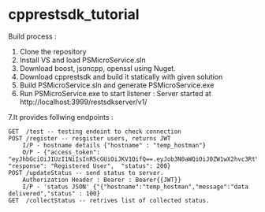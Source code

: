 # cpprestsdk_tutorial

Build process :

1. Clone the repository
2. Install VS and load PSMicroService.sln
3. Download boost, jsoncpp, openssl using Nuget.
4. Download cpprestsdk and build it statically with given solution
5. Build PSMicroService.sln and generate PSMicroService.exe
6. Run PSMicroService.exe to start listener :
	Server started at http://localhost:3999/restsdkserver/v1/
	
7.It provides follwing endpoints :

	GET	 /test -- testing endoint to check connection
	POST /register -- resgister users, returns JWT
		I/P - hostname details {"hostname" : "temp_hostman"}
		O/P - {"access_token": "eyJhbGciOiJIUzI1NiIsInR5cGUiOiJKV1QifQ==.eyJob3N0aWQiOiJ0ZW1wX2hvc3RtYW4ifQ==.TVnjoKm1rw5W2T9NyEu8uxkPNrtrulBbAE+WlCuQx7I=", "response": "Registered User",  "status": 200}
	POST /updateStatus -- send status to server.
		Authorization Header : Bearer : Bearer{{JWT}}
		I/P - 'status JSON' {"{"hostname":"temp_hostman","message":"data delivered","status" : 100}
	GET	 /collectStatus -- retrives list of collected status.


